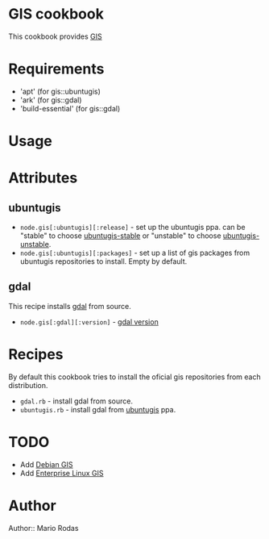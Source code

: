 # GIS cookbook

This cookbook provides [GIS](http://en.wikipedia.org/wiki/Geographic_information_system)

# Requirements

* 'apt' (for gis::ubuntugis)
* 'ark' (for gis::gdal)
* 'build-essential' (for gis::gdal)

# Usage

# Attributes

## ubuntugis

* `node.gis[:ubuntugis][:release]` - set up the ubuntugis ppa. can be "stable" to choose [ubuntugis-stable](http://launchpad.net/~ubuntugis/+archive/ppa) or "unstable" to choose [ubuntugis-unstable](https://launchpad.net/~ubuntugis/+archive/ubuntugis-unstable).
* `node.gis[:ubuntugis][:packages]` - set up a list of gis packages from ubuntugis repositories to install. Empty by default.

## gdal

This recipe installs [gdal](http://www.gdal.org/) from source.

* `node.gis[:gdal][:version]` - [gdal version](http://trac.osgeo.org/gdal/wiki/DownloadSource)

# Recipes

By default this cookbook tries to install the oficial gis repositories from each distribution.

* `gdal.rb` - install gdal from source.
* `ubuntugis.rb` - install gdal from [ubuntugis](https://wiki.ubuntu.com/UbuntuGIS) ppa.

# TODO

* Add [Debian GIS](http://wiki.debian.org/DebianGis)
* Add [Enterprise Linux GIS](http://wiki.osgeo.org/wiki/Enterprise_Linux_GIS)


# Author

Author:: Mario Rodas
